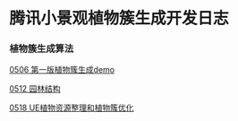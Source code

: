 # 腾讯小景观植物簇生成开发日志

### 植物簇生成算法

[0506 第一版植物簇生成demo](https://plausible-bard-9b1.notion.site/0506-demo-7e6e996e334e40c98d33c70312309b6b)

[0512 园林结构](https://plausible-bard-9b1.notion.site/0512-ba24537715d44a24b5ec48acd1e9c456)

[0518 UE植物资源整理和植物簇优化](https://plausible-bard-9b1.notion.site/0518UE-327c11a4c7db41e290a6e1dbc67e67a7)

